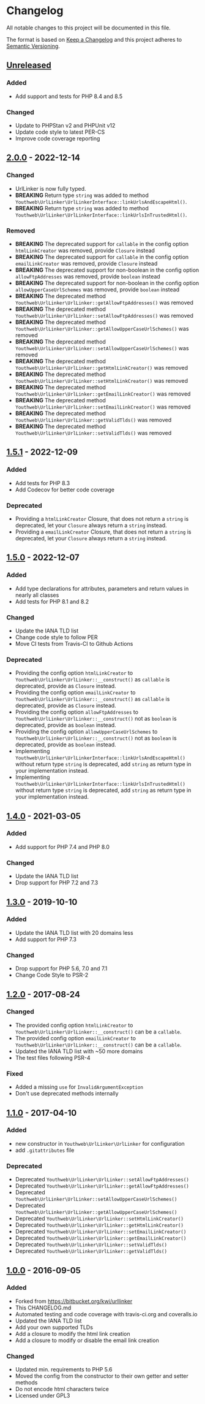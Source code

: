 # Changelog

All notable changes to this project will be documented in this file.

The format is based on [Keep a Changelog](http://keepachangelog.com/en/1.0.0/)
and this project adheres to [Semantic Versioning](http://semver.org/spec/v2.0.0.html).

## [Unreleased](https://github.com/Art4/urllinker/compare/2.0.0...main)

### Added

- Add support and tests for PHP 8.4 and 8.5

### Changed

- Update to PHPStan v2 and PHPUnit v12
- Update code style to latest PER-CS
- Improve code coverage reporting

## [2.0.0](https://github.com/Art4/urllinker/compare/1.5.1...2.0.0) - 2022-12-14

### Changed

- UrlLinker is now fully typed.
- **BREAKING** Return type `string` was added to method `Youthweb\UrlLinker\UrlLinkerInterface::linkUrlsAndEscapeHtml()`.
- **BREAKING** Return type `string` was added to method `Youthweb\UrlLinker\UrlLinkerInterface::linkUrlsInTrustedHtml()`.

### Removed

- **BREAKING** The deprecated support for `callable` in the config option `htmlLinkCreator` was removed, provide `Closure` instead
- **BREAKING** The deprecated support for `callable` in the config option `emailLinkCreator` was removed, provide `Closure` instead
- **BREAKING** The deprecated support for non-boolean in the config option `allowFtpAddresses` was removed, provide `boolean` instead
- **BREAKING** The deprecated support for non-boolean in the config option `allowUpperCaseUrlSchemes` was removed, provide `boolean` instead
- **BREAKING** The deprecated method `Youthweb\UrlLinker\UrlLinker::getAllowFtpAddresses()` was removed
- **BREAKING** The deprecated method `Youthweb\UrlLinker\UrlLinker::setAllowFtpAddresses()` was removed
- **BREAKING** The deprecated method `Youthweb\UrlLinker\UrlLinker::getAllowUpperCaseUrlSchemes()` was removed
- **BREAKING** The deprecated method `Youthweb\UrlLinker\UrlLinker::setAllowUpperCaseUrlSchemes()` was removed
- **BREAKING** The deprecated method `Youthweb\UrlLinker\UrlLinker::getHtmlLinkCreator()` was removed
- **BREAKING** The deprecated method `Youthweb\UrlLinker\UrlLinker::setHtmlLinkCreator()` was removed
- **BREAKING** The deprecated method `Youthweb\UrlLinker\UrlLinker::getEmailLinkCreator()` was removed
- **BREAKING** The deprecated method `Youthweb\UrlLinker\UrlLinker::setEmailLinkCreator()` was removed
- **BREAKING** The deprecated method `Youthweb\UrlLinker\UrlLinker::getValidTlds()` was removed
- **BREAKING** The deprecated method `Youthweb\UrlLinker\UrlLinker::setValidTlds()` was removed

## [1.5.1](https://github.com/Art4/urllinker/compare/1.5.0...1.5.1) - 2022-12-09

### Added

- Add tests for PHP 8.3
- Add Codecov for better code coverage

### Deprecated

- Providing a `htmlLinkCreator` Closure, that does not return a `string` is deprecated, let your `Closure` always return a `string` instead.
- Providing a `emailLinkCreator` Closure, that does not return a `string` is deprecated, let your `Closure` always return a `string` instead.

## [1.5.0](https://github.com/Art4/urllinker/compare/1.4.0...1.5.0) - 2022-12-07

### Added

- Add type declarations for attributes, parameters and return values in nearly all classes
- Add tests for PHP 8.1 and 8.2

### Changed

- Update the IANA TLD list
- Change code style to follow PER
- Move CI tests from Travis-CI to Github Actions

### Deprecated

- Providing the config option `htmlLinkCreator` to `Youthweb\UrlLinker\UrlLinker::__construct()` as `callable` is deprecated, provide as `Closure` instead.
- Providing the config option `emailLinkCreator` to `Youthweb\UrlLinker\UrlLinker::__construct()` as `callable` is deprecated, provide as `Closure` instead.
- Providing the config option `allowFtpAddresses` to `Youthweb\UrlLinker\UrlLinker::__construct()` not as `boolean` is deprecated, provide as `boolean` instead.
- Providing the config option `allowUpperCaseUrlSchemes` to `Youthweb\UrlLinker\UrlLinker::__construct()` not as `boolean` is deprecated, provide as `boolean` instead.
- Implementing `Youthweb\UrlLinker\UrlLinkerInterface::linkUrlsAndEscapeHtml()` without return type `string` is deprecated, add `string` as return type in your implementation instead.
- Implementing `Youthweb\UrlLinker\UrlLinkerInterface::linkUrlsInTrustedHtml()` without return type `string` is deprecated, add `string` as return type in your implementation instead.

## [1.4.0](https://github.com/Art4/urllinker/compare/1.3.0...1.4.0) - 2021-03-05

### Added

- Add support for PHP 7.4 and PHP 8.0

### Changed

- Update the IANA TLD list
- Drop support for PHP 7.2 and 7.3

## [1.3.0](https://github.com/Art4/urllinker/compare/1.2.0...1.3.0) - 2019-10-10

### Added

- Update the IANA TLD list with 20 domains less
- Add support for PHP 7.3

### Changed

- Drop support for PHP 5.6, 7.0 and 7.1
- Change Code Style to PSR-2

## [1.2.0](https://github.com/Art4/urllinker/compare/1.1.0...1.2.0) - 2017-08-24

### Changed

- The provided config option `htmlLinkCreator` to `Youthweb\UrlLinker\UrlLinker::__construct()` can be a `callable`.
- The provided config option `emailLinkCreator` to `Youthweb\UrlLinker\UrlLinker::__construct()` can be a `callable`.
- Updated the IANA TLD list with ~50 more domains
- The test files following PSR-4

### Fixed

- Added a missing `use` for `InvalidArgumentException`
- Don't use deprecated methods internally

## [1.1.0](https://github.com/Art4/urllinker/compare/1.0.0...1.1.0) - 2017-04-10

### Added

- new constructor in `Youthweb\UrlLinker\UrlLinker` for configuration
- add `.gitattributes` file

### Deprecated

- Deprecated `Youthweb\UrlLinker\UrlLinker::setAllowFtpAddresses()`
- Deprecated `Youthweb\UrlLinker\UrlLinker::getAllowFtpAddresses()`
- Deprecated `Youthweb\UrlLinker\UrlLinker::setAllowUpperCaseUrlSchemes()`
- Deprecated `Youthweb\UrlLinker\UrlLinker::getAllowUpperCaseUrlSchemes()`
- Deprecated `Youthweb\UrlLinker\UrlLinker::setHtmlLinkCreator()`
- Deprecated `Youthweb\UrlLinker\UrlLinker::getHtmlLinkCreator()`
- Deprecated `Youthweb\UrlLinker\UrlLinker::setEmailLinkCreator()`
- Deprecated `Youthweb\UrlLinker\UrlLinker::getEmailLinkCreator()`
- Deprecated `Youthweb\UrlLinker\UrlLinker::setValidTlds()`
- Deprecated `Youthweb\UrlLinker\UrlLinker::getValidTlds()`

## [1.0.0](https://github.com/Art4/urllinker/compare/a173dfe2f6ff5a4423612b423323e94b5d2f58e2...1.0.0) - 2016-09-05

### Added

- Forked from https://bitbucket.org/kwi/urllinker
- This CHANGELOG.md
- Automated testing and code coverage with travis-ci.org and coveralls.io
- Updated the IANA TLD list
- Add your own supported TLDs
- Add a closure to modify the html link creation
- Add a closure to modify or disable the email link creation

### Changed

- Updated min. requirements to PHP 5.6
- Moved the config from the constructor to their own getter and setter methods
- Do not encode html characters twice
- Licensed under GPL3
